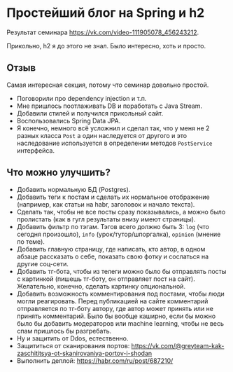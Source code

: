 # Простейший блог на Spring и h2

Результат семинара https://vk.com/video-111905078_456243212.

Прикольно, h2 я до этого не знал. Было интересно, хоть и просто.

## Отзыв

Самая интересная секция, потому что семинар довольно простой.

- Поговорили про dependency injection и т.п.
- Мне пришлось поотлаживать DB и поработать с Java Stream.
- Добавили стилей и получился прикольный сайт.
- Воспользовались Spring Data JPA.
- Я конечно, немного всё усложнил и сделал так, что у меня не 2 разных класса `Post` а один наследуется от другого и это наследование используется в определении методов `PostService` интерфейса.

## Что можно улучшить?

- Добавить нормальную БД (Postgres).
- Добавить теги к постам и сделать их нормальное отображение (например, как статьи на habr, заголовок и начало текста).
- Сделать так, чтобы не все посты сразу показывались, а можно было пролистать (как в гугл результаты внизу имеют страницы).
- Добавить фильтр по тэгам. Тэгов всего должно быть 3: `log` (что сегодня произошло), `info` (урок/тутор/шпоргалка), `opinion` (мнение по теме).
- Добавить главную страницу, где написать, кто автор, в одном абзаце рассказать о себе, показать свою фотку и сослаться на другие соц-сети.
- Добавить тг-бота, чтобы из телеги можно было бы отправлять посты с картинкой (пишешь тг-боту, он отправляет пост на сайт). Желательно, конечно, сделать картинку опциональной.
- Добавить возможность комментирования под постами, чтобы люди могли реагировать. Перед публикацией на сайте комментарий отправляется по тг-боту автору, где автор может принять или не принять комментарий. Было бы вообще каширно, если бы можно было бы добавить модераторов или machine learning, чтобы не весь спам пришлось бы разгребать.
- Ну и защитить от Ddos, естественно.
- Защититься от сканирования портов: https://vk.com/@greyteam-kak-zaschititsya-ot-skanirovaniya-portov-i-shodan
- Выполнить деплой: https://habr.com/ru/post/687210/
